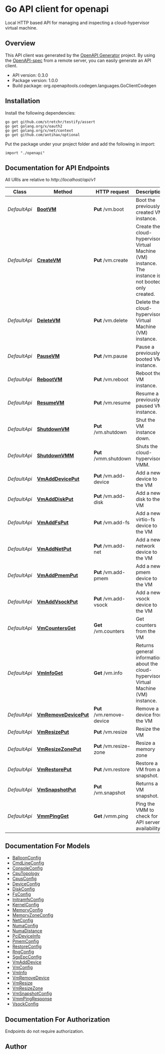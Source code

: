 # Go API client for openapi

Local HTTP based API for managing and inspecting a cloud-hypervisor virtual machine.

## Overview
This API client was generated by the [OpenAPI Generator](https://openapi-generator.tech) project.  By using the [OpenAPI-spec](https://www.openapis.org/) from a remote server, you can easily generate an API client.

- API version: 0.3.0
- Package version: 1.0.0
- Build package: org.openapitools.codegen.languages.GoClientCodegen

## Installation

Install the following dependencies:

```shell
go get github.com/stretchr/testify/assert
go get golang.org/x/oauth2
go get golang.org/x/net/context
go get github.com/antihax/optional
```

Put the package under your project folder and add the following in import:

```golang
import "./openapi"
```

## Documentation for API Endpoints

All URIs are relative to *http://localhost/api/v1*

Class | Method | HTTP request | Description
------------ | ------------- | ------------- | -------------
*DefaultApi* | [**BootVM**](docs/DefaultApi.md#bootvm) | **Put** /vm.boot | Boot the previously created VM instance.
*DefaultApi* | [**CreateVM**](docs/DefaultApi.md#createvm) | **Put** /vm.create | Create the cloud-hypervisor Virtual Machine (VM) instance. The instance is not booted, only created.
*DefaultApi* | [**DeleteVM**](docs/DefaultApi.md#deletevm) | **Put** /vm.delete | Delete the cloud-hypervisor Virtual Machine (VM) instance.
*DefaultApi* | [**PauseVM**](docs/DefaultApi.md#pausevm) | **Put** /vm.pause | Pause a previously booted VM instance.
*DefaultApi* | [**RebootVM**](docs/DefaultApi.md#rebootvm) | **Put** /vm.reboot | Reboot the VM instance.
*DefaultApi* | [**ResumeVM**](docs/DefaultApi.md#resumevm) | **Put** /vm.resume | Resume a previously paused VM instance.
*DefaultApi* | [**ShutdownVM**](docs/DefaultApi.md#shutdownvm) | **Put** /vm.shutdown | Shut the VM instance down.
*DefaultApi* | [**ShutdownVMM**](docs/DefaultApi.md#shutdownvmm) | **Put** /vmm.shutdown | Shuts the cloud-hypervisor VMM.
*DefaultApi* | [**VmAddDevicePut**](docs/DefaultApi.md#vmadddeviceput) | **Put** /vm.add-device | Add a new device to the VM
*DefaultApi* | [**VmAddDiskPut**](docs/DefaultApi.md#vmadddiskput) | **Put** /vm.add-disk | Add a new disk to the VM
*DefaultApi* | [**VmAddFsPut**](docs/DefaultApi.md#vmaddfsput) | **Put** /vm.add-fs | Add a new virtio-fs device to the VM
*DefaultApi* | [**VmAddNetPut**](docs/DefaultApi.md#vmaddnetput) | **Put** /vm.add-net | Add a new network device to the VM
*DefaultApi* | [**VmAddPmemPut**](docs/DefaultApi.md#vmaddpmemput) | **Put** /vm.add-pmem | Add a new pmem device to the VM
*DefaultApi* | [**VmAddVsockPut**](docs/DefaultApi.md#vmaddvsockput) | **Put** /vm.add-vsock | Add a new vsock device to the VM
*DefaultApi* | [**VmCountersGet**](docs/DefaultApi.md#vmcountersget) | **Get** /vm.counters | Get counters from the VM
*DefaultApi* | [**VmInfoGet**](docs/DefaultApi.md#vminfoget) | **Get** /vm.info | Returns general information about the cloud-hypervisor Virtual Machine (VM) instance.
*DefaultApi* | [**VmRemoveDevicePut**](docs/DefaultApi.md#vmremovedeviceput) | **Put** /vm.remove-device | Remove a device from the VM
*DefaultApi* | [**VmResizePut**](docs/DefaultApi.md#vmresizeput) | **Put** /vm.resize | Resize the VM
*DefaultApi* | [**VmResizeZonePut**](docs/DefaultApi.md#vmresizezoneput) | **Put** /vm.resize-zone | Resize a memory zone
*DefaultApi* | [**VmRestorePut**](docs/DefaultApi.md#vmrestoreput) | **Put** /vm.restore | Restore a VM from a snapshot.
*DefaultApi* | [**VmSnapshotPut**](docs/DefaultApi.md#vmsnapshotput) | **Put** /vm.snapshot | Returns a VM snapshot.
*DefaultApi* | [**VmmPingGet**](docs/DefaultApi.md#vmmpingget) | **Get** /vmm.ping | Ping the VMM to check for API server availability


## Documentation For Models

 - [BalloonConfig](docs/BalloonConfig.md)
 - [CmdLineConfig](docs/CmdLineConfig.md)
 - [ConsoleConfig](docs/ConsoleConfig.md)
 - [CpuTopology](docs/CpuTopology.md)
 - [CpusConfig](docs/CpusConfig.md)
 - [DeviceConfig](docs/DeviceConfig.md)
 - [DiskConfig](docs/DiskConfig.md)
 - [FsConfig](docs/FsConfig.md)
 - [InitramfsConfig](docs/InitramfsConfig.md)
 - [KernelConfig](docs/KernelConfig.md)
 - [MemoryConfig](docs/MemoryConfig.md)
 - [MemoryZoneConfig](docs/MemoryZoneConfig.md)
 - [NetConfig](docs/NetConfig.md)
 - [NumaConfig](docs/NumaConfig.md)
 - [NumaDistance](docs/NumaDistance.md)
 - [PciDeviceInfo](docs/PciDeviceInfo.md)
 - [PmemConfig](docs/PmemConfig.md)
 - [RestoreConfig](docs/RestoreConfig.md)
 - [RngConfig](docs/RngConfig.md)
 - [SgxEpcConfig](docs/SgxEpcConfig.md)
 - [VmAddDevice](docs/VmAddDevice.md)
 - [VmConfig](docs/VmConfig.md)
 - [VmInfo](docs/VmInfo.md)
 - [VmRemoveDevice](docs/VmRemoveDevice.md)
 - [VmResize](docs/VmResize.md)
 - [VmResizeZone](docs/VmResizeZone.md)
 - [VmSnapshotConfig](docs/VmSnapshotConfig.md)
 - [VmmPingResponse](docs/VmmPingResponse.md)
 - [VsockConfig](docs/VsockConfig.md)


## Documentation For Authorization

 Endpoints do not require authorization.



## Author



